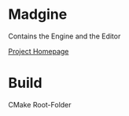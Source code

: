 # Madgine
Contains the Engine and the Editor

[Project Homepage](https://madmanrises.github.io/Madgine/)


# Build
CMake Root-Folder
